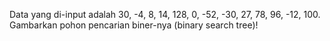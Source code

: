 Data yang di-input adalah 30, -4, 8, 14, 128, 0, -52, -30, 27, 78, 96, -12, 100. Gambarkan pohon pencarian biner-nya (binary search tree)!
